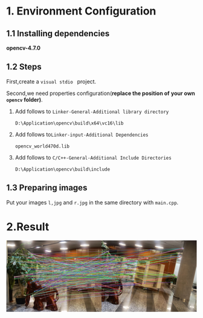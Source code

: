 # 1. Environment Configuration

## 1.1 Installing dependencies

**opencv-4.7.0**

## 1.2 Steps  

First,create a `visual stdio ` project.

Second,we need properties configuration(**replace  the position of** **your own `opencv` folder)**.

1. Add follows to `Linker-General-Additional library directory`

    ```
    D:\Application\opencv\build\x64\vc16\lib
    ```

2. Add follows to`Linker-input-Additional Dependencies`

   ```
   opencv_world470d.lib
   ```

3. Add follows to `C/C++-General-Additional Include Directories`

    ```
    D:\Application\opencv\build\include
    ```

## 1.3 Preparing images 

Put your images `l,jpg` and `r.jpg` in the same directory with `main.cpp`.

# 2.Result

![](Programming6/Programming6/match.jpg)
